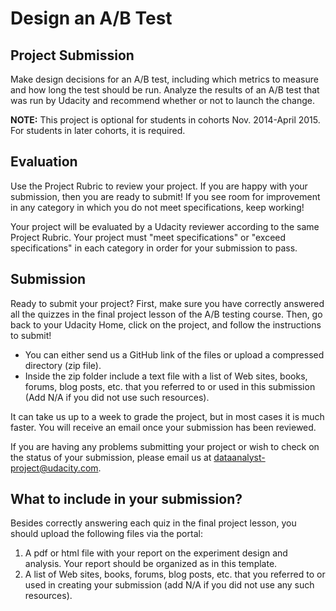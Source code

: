 # Design an A/B Test
## Project Submission
Make design decisions for an A/B test, including which metrics to measure and how long the test should be run. Analyze the results of an A/B test that was run by Udacity and recommend whether or not to launch the change.

**NOTE:** This project is optional for students in cohorts Nov. 2014-April 2015. For students in later cohorts, it is required.

## Evaluation
Use the Project Rubric to review your project. If you are happy with your submission, then you are ready to submit! If you see room for improvement in any category in which you do not meet specifications, keep working!

Your project will be evaluated by a Udacity reviewer according to the same Project Rubric. Your project must "meet specifications" or "exceed specifications" in each category in order for your submission to pass.

## Submission
Ready to submit your project? First, make sure you have correctly answered all the quizzes in the final project lesson of the A/B testing course. Then, go back to your Udacity Home, click on the project, and follow the instructions to submit!

- You can either send us a GitHub link of the files or upload a compressed directory (zip file).
- Inside the zip folder include a text file with a list of Web sites, books, forums, blog posts, etc. that you referred to or used in this submission (Add N/A if you did not use such resources).

It can take us up to a week to grade the project, but in most cases it is much faster. You will receive an email once your submission has been reviewed.

If you are having any problems submitting your project or wish to check on the status of your submission, please email us at dataanalyst-project@udacity.com.

## What to include in your submission?
Besides correctly answering each quiz in the final project lesson, you should upload the following files via the portal:

1. A pdf or html file with your report on the experiment design and analysis. Your report should be organized as in this template.
2. A list of Web sites, books, forums, blog posts, etc. that you referred to or used in creating your submission (add N/A if you did not use any such resources).
